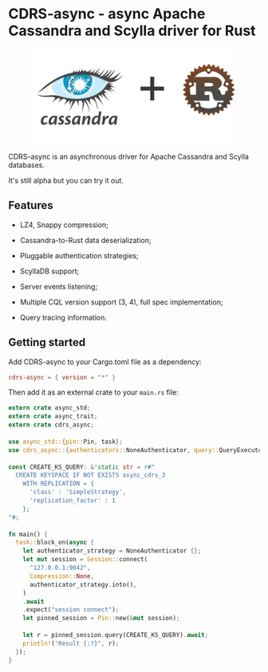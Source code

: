 # CDRS-async - async Apache Cassandra and Scylla driver for Rust

<p align="center">
  <img src="https://github.com/AlexPikalov/cdrs/raw/master/cdrs-logo.png" alt="CDRS - Apache Cassandra driver"/>
</p>

CDRS-async is an asynchronous driver for Apache Cassandra and Scylla databases.

It's still alpha but you can try it out.

## Features

- LZ4, Snappy compression;

- Cassandra-to-Rust data deserialization;

- Pluggable authentication strategies;

- ScyllaDB support;

- Server events listening;

- Multiple CQL version support (3, 4), full spec implementation;

- Query tracing information.

## Getting started

Add CDRS-async to your Cargo.toml file as a dependency:

```toml
cdrs-async = { version = "*" }
```

Then add it as an external crate to your `main.rs` file:

```rust
extern crate async_std;
extern crate async_trait;
extern crate cdrs_async;

use async_std::{pin::Pin, task};
use cdrs_async::{authenticators::NoneAuthenticator, query::QueryExecutor, Compression, Session};

const CREATE_KS_QUERY: &'static str = r#"
  CREATE KEYSPACE IF NOT EXISTS async_cdrs_3
    WITH REPLICATION = {
      'class' : 'SimpleStrategy',
      'replication_factor' : 1
    };
"#;

fn main() {
  task::block_on(async {
    let authenticator_strategy = NoneAuthenticator {};
    let mut session = Session::connect(
      "127.0.0.1:9042",
      Compression::None,
      authenticator_strategy.into(),
    )
    .await
    .expect("session connect");
    let pinned_session = Pin::new(&mut session);

    let r = pinned_session.query(CREATE_KS_QUERY).await;
    println!("Result {:?}", r);
  });
}
```
